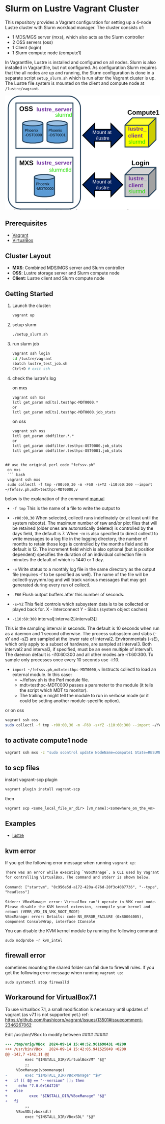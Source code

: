 # Slurm on Lustre Vagrant Cluster

This repository provides a Vagrant configuration for setting up a 4-node Lustre cluster with Slurm workload manager.
The cluster consists of:
- 1 MDS/MGS server (mxs), which also acts as the Slurm controller
- 2 OSS servers (oss)
- 1 Client (login)
- 1 Slurm compute node (compute1)

In Vagrantfile, Lustre is installed and configured on all nodes.
Slurm is also installed in Vagrantfile, but not configured.
As configuration Slurm requires that the all nodes are up and running, the Slurm configuration is done in a separate script `setup_slurm.sh` which is run after the Vagrant cluster is up.
The Lustre file system is mounted on the client and compute node at `/lustre/vagrant`.


![image](imgs/vms_setup.png)


## Prerequisites

* [Vagrant](https://www.vagrantup.com/)    
* [VirtualBox](https://www.virtualbox.org/)



## Cluster Layout

- **MXS**: Combined MDS/MGS server and Slurm controller
- **OSS**: Lustre storage server and Slurm compute node
- **Client**: Lustre client and Slurm compute node

## Getting Started

1. Launch the cluster:
   ```bash
   vagrant up
   ```
2. setup slurm
   ```bash
   ./setup_slurm.sh
   ```

3. run slurm job
   ```bash
   vagrant ssh login
   cd /lustre/vagrant
   sbatch lustre_test_job.sh
   Ctrl+D # exit ssh
   ```

4. check the lustre's log

   on mxs
   ```
   vagrant ssh mxs
   lctl get_param md[ts].testhpc-MDT0000.*
   or
   lctl get_param md[ts].testhpc-MDT0000.job_stats
   ```

   on oss
   ```
   vagrant ssh oss
   lctl get_param obdfilter.*.*
   or 
   lctl get_param obdfilter.testhpc-OST0000.job_stats
   lctl get_param obdfilter.testhpc-OST0001.job_stats
  ```

## use the original perl code "fefssv.ph"
   on mxs
   ``` bash
   vagrant ssh mxs
   sudo collectl -f tmp -r00:00,30 -m -F60 -s+YZ -i10:60:300 --import ~/fefssv.ph,mdt=testhpc-MDT0000,v
   ```
   
   below is the explanation of the command [manual](https://linux.die.net/man/1/collectl)

   - `-f tmp`
This is the name of a file to write the output to

   - `-r00:00,30`
When selected, collectl runs indefinately (or at least until the system reboots). The maximum number of raw and/or plot files that will be retained (older ones are automatically deleted) is controlled by the days field, the default is 7. When -m is also specified to direct collectl to write messages to a log file in the logging directory, the number of months to retain those logs is controlled by the months field and its default is 12. The increment field which is also optional (but is position dependent) specifies the duration of an individual collection file in minutes the default of which is 1440 or 1 day.

   - `-m`
Write status to a monthly log file in the same directory as the output file (requires -f to be specified as well). The name of the file will be collectl-yyyymm.log and will track various messages that may get generated during every run of collectl.

   - `-F60`
Flush output buffers after this number of seconds. 

   - `-s+YZ`
This field controls which subsystem data is to be collected or played back for. 
X - Interconnect
Y - Slabs (system object caches)

   - `-i10:60:300` interval[:interval2[:interval3]]

This is the sampling interval in seconds. The default is 10 seconds when run as a daemon and 1 second otherwise. The process subsystem and slabs (-sY and -sZ) are sampled at the lower rate of interval2. Environmentals (-sE), which only apply to a subset of hardware, are sampled at interval3. Both interval2 and interval3, if specified, must be an even multiple of interval1. The daemon default is -i10:60:300 and all other modes are -i1:60:300. To sample only processes once every 10 seconds use -i:10.

   - `import ~/fefssv.ph,mdt=testhpc-MDT0000,v`
Instructs collectl to load an external module. In this case:
      - ~/fefssv.ph is the Perl module file.
      - mdt=testhpc-MDT0000 passes a parameter to the module (it tells the script which MDT to monitor).
      - The trailing v might tell the module to run in verbose mode (or it could be setting another module-specific option).

   or on oss
   ``` bash
   vagrant ssh oss
   sudo collectl -f tmp -r00:00,30 -m -F60 -s+YZ -i10:60:300 --import ~/fefssv.ph,ost=testhpc-OST0000,v
   ```

## to activate compute1 node
   ``` bash
   vagrant ssh mxs -c "sudo scontrol update NodeName=compute1 State=RESUME"
   ```

## to scp files

   instart vagrant-scp plugin
   ``` bash
   vagrant plugin install vagrant-scp
   ```
   
   then 
   ```
   vagrant scp <some_local_file_or_dir> [vm_name]:<somewhere_on_the_vm>
   ```


## Examples

* [lustre](lustre/)


## kvm error

If you get the following error message when running `vagrant up`:

```
There was an error while executing `VBoxManage`, a CLI used by Vagrant
for controlling VirtualBox. The command and stderr is shown below.

Command: ["startvm", "8c956e5d-a172-420a-876d-20f3c4087736", "--type", "headless"]

Stderr: VBoxManage: error: VirtualBox can't operate in VMX root mode. Please disable the KVM kernel extension, recompile your kernel and reboot (VERR_VMX_IN_VMX_ROOT_MODE)
VBoxManage: error: Details: code NS_ERROR_FAILURE (0x80004005), component ConsoleWrap, interface IConsole
```

You can disable the KVM kernel module by running the following command:

```
sudo modprobe -r kvm_intel
```

## firewall error

sometimes mounting the shared folder can fail due to firewall rules. If you get the following error message when running `vagrant up`:

```
sudo systemctl stop firewalld
```


## Workaround for VirtualBox7.1 

To use virtualbox 7.1, a small modification is necessary until updates of vagrant (as v7.1 is not supported yet.) 
ref: https://github.com/hashicorp/vagrant/issues/13501#issuecomment-2346267062

Edit /usr/bin/VBox to modify between #### #####

```diff
--- /tmp/orig/VBox	2024-09-14 15:40:52.961690431 +0200
+++ /usr/bin/VBox	2024-09-14 15:42:05.941525049 +0200
@@ -142,7 +142,11 @@
         exec "$INSTALL_DIR/VirtualBoxVM" "$@"
         ;;
     VBoxManage|vboxmanage)
-        exec "$INSTALL_DIR/VBoxManage" "$@"
+	if [[ $@ == "--version" ]]; then
+	  echo "7.0.0r164728"
+	else
+          exec "$INSTALL_DIR/VBoxManage" "$@"
+	fi
         ;;
     VBoxSDL|vboxsdl)
         exec "$INSTALL_DIR/VBoxSDL" "$@"
```



